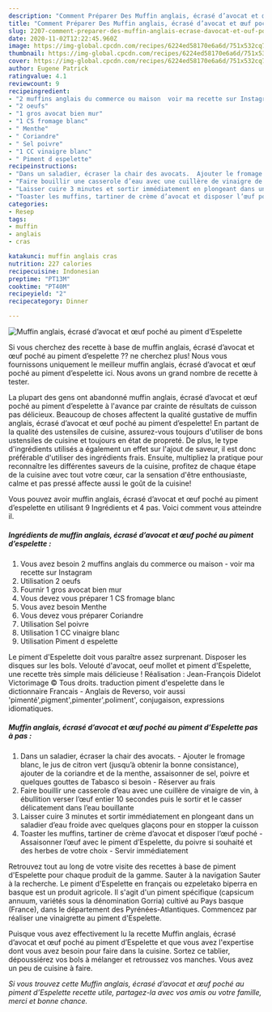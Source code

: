 ```yaml
---
description: "Comment Préparer Des Muffin anglais, écrasé d’avocat et œuf poché au piment d’Espelette"
title: "Comment Préparer Des Muffin anglais, écrasé d’avocat et œuf poché au piment d’Espelette"
slug: 2207-comment-preparer-des-muffin-anglais-ecrase-davocat-et-ouf-poche-au-piment-despelette
date: 2020-11-02T12:22:45.960Z
image: https://img-global.cpcdn.com/recipes/6224ed58170e6a6d/751x532cq70/muffin-anglais-ecrase-davocat-et-oeuf-poche-au-piment-despelette-photo-principale-de-la-recette.jpg
thumbnail: https://img-global.cpcdn.com/recipes/6224ed58170e6a6d/751x532cq70/muffin-anglais-ecrase-davocat-et-oeuf-poche-au-piment-despelette-photo-principale-de-la-recette.jpg
cover: https://img-global.cpcdn.com/recipes/6224ed58170e6a6d/751x532cq70/muffin-anglais-ecrase-davocat-et-oeuf-poche-au-piment-despelette-photo-principale-de-la-recette.jpg
author: Eugene Patrick
ratingvalue: 4.1
reviewcount: 9
recipeingredient:
- "2 muffins anglais du commerce ou maison  voir ma recette sur Instagram"
- "2 oeufs"
- "1 gros avocat bien mur"
- "1 CS fromage blanc"
- " Menthe"
- " Coriandre"
- " Sel poivre"
- "1 CC vinaigre blanc"
- " Piment d espelette"
recipeinstructions:
- "Dans un saladier, écraser la chair des avocats.  Ajouter le fromage blanc, le jus de citron vert (jusqu’à obtenir la bonne consistance), ajouter de la coriandre et de la menthe, assaisonner de sel, poivre et quelques gouttes de Tabasco si besoin Réserver au frais"
- "Faire bouillir une casserole d’eau avec une cuillère de vinaigre de vin, à ébullition verser l’œuf entier 10 secondes puis le sortir et le casser délicatement dans l’eau bouillante"
- "Laisser cuire 3 minutes et sortir immédiatement en plongeant dans un saladier d’eau froide avec quelques glaçons pour en stopper la cuisson"
- "Toaster les muffins, tartiner de crème d’avocat et disposer l’œuf poché Assaisonner l’œuf avec le piment d’Espelette, du poivre si souhaité et des herbes de votre choix Servir immédiatement"
categories:
- Resep
tags:
- muffin
- anglais
- cras

katakunci: muffin anglais cras 
nutrition: 227 calories
recipecuisine: Indonesian
preptime: "PT13M"
cooktime: "PT40M"
recipeyield: "2"
recipecategory: Dinner

---
```



![Muffin anglais, écrasé d’avocat et œuf poché au piment d’Espelette](https://img-global.cpcdn.com/recipes/6224ed58170e6a6d/751x532cq70/muffin-anglais-ecrase-davocat-et-oeuf-poche-au-piment-despelette-photo-principale-de-la-recette.jpg)

Si vous cherchez des recette à base de muffin anglais, écrasé d’avocat et œuf poché au piment d’espelette ?? ne cherchez plus! Nous vous fournissons uniquement le meilleur muffin anglais, écrasé d’avocat et œuf poché au piment d’espelette ici. Nous avons un grand nombre de recette à tester.

La plupart des gens ont abandonné muffin anglais, écrasé d’avocat et œuf poché au piment d’espelette à l'avance par crainte de résultats de cuisson pas délicieux. Beaucoup de choses affectent la qualité gustative de muffin anglais, écrasé d’avocat et œuf poché au piment d’espelette! En partant de la qualité des ustensiles de cuisine, assurez-vous toujours d'utiliser de bons ustensiles de cuisine et toujours en état de propreté. De plus, le type d'ingrédients utilisés a également un effet sur l'ajout de saveur, il est donc préférable d'utiliser des ingrédients frais. Ensuite, multipliez la pratique pour reconnaître les différentes saveurs de la cuisine, profitez de chaque étape de la cuisine avec tout votre cœur, car la sensation d'être enthousiaste, calme et pas pressé affecte aussi le goût de la cuisine!

<!--inarticleads1-->

Vous pouvez avoir muffin anglais, écrasé d’avocat et œuf poché au piment d’espelette en utilisant 9 Ingrédients et 4 pas. Voici comment vous atteindre il.

##### Ingrédients de muffin anglais, écrasé d’avocat et œuf poché au piment d’espelette :

1. Vous avez besoin 2 muffins anglais du commerce ou maison - voir ma recette sur Instagram
1. Utilisation 2 oeufs
1. Fournir 1 gros avocat bien mur
1. Vous devez vous préparer 1 CS fromage blanc
1. Vous avez besoin  Menthe
1. Vous devez vous préparer  Coriandre
1. Utilisation  Sel poivre
1. Utilisation 1 CC vinaigre blanc
1. Utilisation  Piment d espelette


Le piment d&#39;Espelette doit vous paraître assez surprenant. Disposer les disques sur les bols. Velouté d&#39;avocat, oeuf mollet et piment d&#39;Espelette, une recette très simple mais délicieuse ! Réalisation : Jean-François Didelot Victorimage © Tous droits. traduction piment d&#39;espelette dans le dictionnaire Francais - Anglais de Reverso, voir aussi &#39;pimenté&#39;,pigment&#39;,pimenter&#39;,poliment&#39;, conjugaison, expressions idiomatiques. 

<!--inarticleads2-->

##### Muffin anglais, écrasé d’avocat et œuf poché au piment d’Espelette pas à pas :

1. Dans un saladier, écraser la chair des avocats.  - Ajouter le fromage blanc, le jus de citron vert (jusqu’à obtenir la bonne consistance), ajouter de la coriandre et de la menthe, assaisonner de sel, poivre et quelques gouttes de Tabasco si besoin - Réserver au frais
1. Faire bouillir une casserole d’eau avec une cuillère de vinaigre de vin, à ébullition verser l’œuf entier 10 secondes puis le sortir et le casser délicatement dans l’eau bouillante
1. Laisser cuire 3 minutes et sortir immédiatement en plongeant dans un saladier d’eau froide avec quelques glaçons pour en stopper la cuisson
1. Toaster les muffins, tartiner de crème d’avocat et disposer l’œuf poché - Assaisonner l’œuf avec le piment d’Espelette, du poivre si souhaité et des herbes de votre choix - Servir immédiatement


Retrouvez tout au long de votre visite des recettes à base de piment d&#39;Espelette pour chaque produit de la gamme. Sauter à la navigation Sauter à la recherche. Le piment d&#39;Espelette en français ou ezpeletako biperra en basque est un produit agricole. Il s&#39;agit d&#39;un piment spécifique (capsicum annuum, variétés sous la dénomination Gorria) cultivé au Pays basque (France), dans le département des Pyrénées-Atlantiques. Commencez par réaliser une vinaigrette au piment d&#39;Espelette. 

<!--inarticleads1-->

<p>
Puisque vous avez effectivement lu la recette Muffin anglais, écrasé d’avocat et œuf poché au piment d’Espelette et que vous avez l'expertise dont vous avez besoin pour faire dans la cuisine. Sortez ce tablier, dépoussiérez vos bols à mélanger et retroussez vos manches. Vous avez un peu de cuisine à faire.
</p>

<p>
<i>Si vous trouvez cette Muffin anglais, écrasé d’avocat et œuf poché au piment d’Espelette recette utile, partagez-la avec vos amis ou votre famille, merci et bonne chance.</i>
</p>
